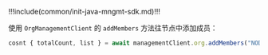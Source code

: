 !!!include(common/init-java-mngmt-sdk.md)!!!

使用 `OrgManagementClient` 的 `addMembers` 方法往节点中添加成员：

```javascript
cosnt { totalCount, list } = await managementClient.org.addMembers("NODE_ID", ["USER_ID"])
```